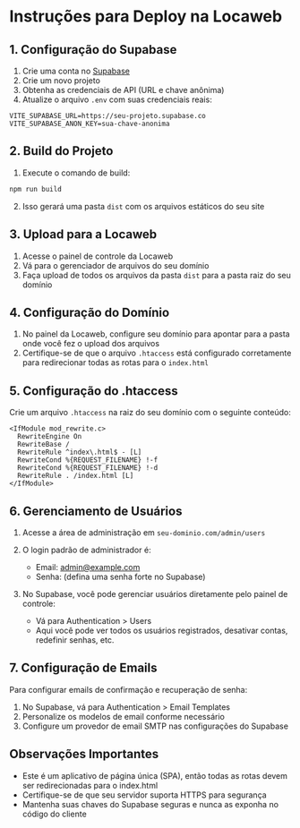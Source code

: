 # Instruções para Deploy na Locaweb

## 1. Configuração do Supabase

1. Crie uma conta no [Supabase](https://supabase.com)
2. Crie um novo projeto
3. Obtenha as credenciais de API (URL e chave anônima)
4. Atualize o arquivo `.env` com suas credenciais reais:

```
VITE_SUPABASE_URL=https://seu-projeto.supabase.co
VITE_SUPABASE_ANON_KEY=sua-chave-anonima
```

## 2. Build do Projeto

1. Execute o comando de build:

```bash
npm run build
```

2. Isso gerará uma pasta `dist` com os arquivos estáticos do seu site

## 3. Upload para a Locaweb

1. Acesse o painel de controle da Locaweb
2. Vá para o gerenciador de arquivos do seu domínio
3. Faça upload de todos os arquivos da pasta `dist` para a pasta raiz do seu domínio

## 4. Configuração do Domínio

1. No painel da Locaweb, configure seu domínio para apontar para a pasta onde você fez o upload dos arquivos
2. Certifique-se de que o arquivo `.htaccess` está configurado corretamente para redirecionar todas as rotas para o `index.html`

## 5. Configuração do .htaccess

Crie um arquivo `.htaccess` na raiz do seu domínio com o seguinte conteúdo:

```
<IfModule mod_rewrite.c>
  RewriteEngine On
  RewriteBase /
  RewriteRule ^index\.html$ - [L]
  RewriteCond %{REQUEST_FILENAME} !-f
  RewriteCond %{REQUEST_FILENAME} !-d
  RewriteRule . /index.html [L]
</IfModule>
```

## 6. Gerenciamento de Usuários

1. Acesse a área de administração em `seu-dominio.com/admin/users`
2. O login padrão de administrador é:
   - Email: admin@example.com
   - Senha: (defina uma senha forte no Supabase)

3. No Supabase, você pode gerenciar usuários diretamente pelo painel de controle:
   - Vá para Authentication > Users
   - Aqui você pode ver todos os usuários registrados, desativar contas, redefinir senhas, etc.

## 7. Configuração de Emails

Para configurar emails de confirmação e recuperação de senha:

1. No Supabase, vá para Authentication > Email Templates
2. Personalize os modelos de email conforme necessário
3. Configure um provedor de email SMTP nas configurações do Supabase

## Observações Importantes

- Este é um aplicativo de página única (SPA), então todas as rotas devem ser redirecionadas para o index.html
- Certifique-se de que seu servidor suporta HTTPS para segurança
- Mantenha suas chaves do Supabase seguras e nunca as exponha no código do cliente
